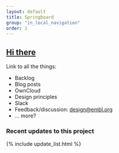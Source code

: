 ```yaml
---
layout: default
title: Springboard
group: "in_local_navigation"
order: 1
---
```

<h2><a href="{{ site.domain }}{{ site.baseurl }}">Hi there</a></h2>

Link to all the things:
- Backlog
- Blog posts
- OwnCloud
- Design principles
- Slack
- Feedback/discussion: design@embl.org
- ... more?


<h3>Recent updates to this project</h3>
{% include update_list.html %}
